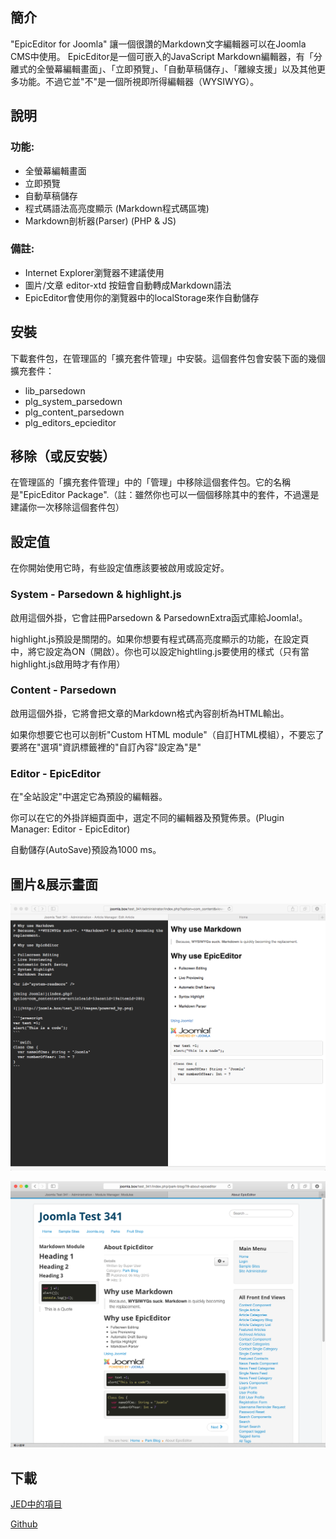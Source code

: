 ## 簡介

"EpicEditor for Joomla" 讓一個很讚的Markdown文字編輯器可以在Joomla CMS中使用。 EpicEditor是一個可嵌入的JavaScript Markdown編輯器，有「分離式的全螢幕編輯畫面」、「立即預覽」、「自動草稿儲存」、「離線支援」以及其他更多功能。不過它並"不"是一個所視即所得編輯器（WYSIWYG）。

## 說明

### 功能:
- 全螢幕編輯畫面
- 立即預覽
- 自動草稿儲存
- 程式碼語法高亮度顯示 (Markdown程式碼區塊)
- Markdown剖析器(Parser) (PHP & JS)

### 備註:
- Internet Explorer瀏覽器不建議使用
- 圖片/文章 editor-xtd 按鈕會自動轉成Markdown語法
- EpicEditor會使用你的瀏覽器中的localStorage來作自動儲存

## 安裝

下載套件包，在管理區的「擴充套件管理」中安裝。這個套件包會安裝下面的幾個擴充套件：

- lib_parsedown
- plg_system_parsedown
- plg_content_parsedown
- plg_editors_epcieditor

## 移除（或反安裝）

在管理區的「擴充套件管理」中的「管理」中移除這個套件包。它的名稱是"EpicEditor Package".（註：雖然你也可以一個個移除其中的套件，不過還是建議你一次移除這個套件包）

## 設定值

在你開始使用它時，有些設定值應該要被啟用或設定好。

### System - Parsedown & highlight.js

啟用這個外掛，它會註冊Parsedown & ParsedownExtra函式庫給Joomla!。

highlight.js預設是關閉的。如果你想要有程式碼高亮度顯示的功能，在設定頁中，將它設定為ON（開啟）。你也可以設定hightling.js要使用的樣式（只有當highlight.js啟用時才有作用）

### Content - Parsedown

啟用這個外掛，它將會把文章的Markdown格式內容剖析為HTML輸出。

如果你想要它也可以剖析"Custom HTML module"（自訂HTML模組），不要忘了要將在"選項"資訊標籤裡的"自訂內容"設定為"是"

### Editor - EpicEditor

在"全站設定"中選定它為預設的編輯器。

你可以在它的外掛詳細頁面中，選定不同的編輯器及預覽佈景。(Plugin Manager: Editor - EpicEditor)

自動儲存(AutoSave)預設為1000 ms。

## 圖片&展示畫面

![分離式全螢幕編輯畫面](https://raw.githubusercontent.com/eyesofkids/epiceditor-for-joomla/master/demo/fullscreen_editor.png)

![前台展示畫面](https://raw.githubusercontent.com/eyesofkids/epiceditor-for-joomla/master/demo/demo_screen.png)

## 下載

[JED中的項目](http://extensions.joomla.org/extensions/extension/edition/editors/epiceditor-for-joomla)

[Github](https://github.com/eyesofkids/epiceditor-for-joomla)
